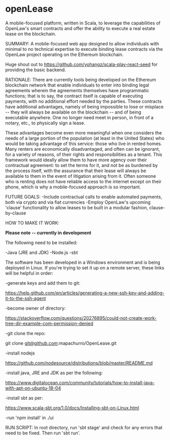 # openLease
A mobile-focused platform, written in Scala, to leverage the capabilities of OpenLaw's smart contracts and offer the ability to execute a real estate lease on the blockchain.

SUMMARY:
A mobile-focused web app designed to allow individuals with minimal to no technical expertise to execute binding lease contracts via the OpenLaw project operating on the Ethereum blockchain. 

Huge shout out to https://github.com/yohangz/scala-play-react-seed for providing the basic backend.

RATIONALE:
There are currently tools being developed on the Ethereum blockchain network that enable individuals to enter into binding legal agreements wherein the agreements themselves have programmatic functions; that is to say, the contract itself is capable of executing payments, with no additional effort needed by the parties. These contracts have additional advantages, namely of being impossible to lose or misplace -- they will always be available on the blockchain -- and of being executable anywhere. One no longer need meet in person, in front of a notary, etc., to physically sign a lease.

These advantages become even more meaningful when one considers the needs of a large portion of the population (at least in the United States) who would be taking advantage of this service: those who live in rented homes. Many renters are economically disadvantaged, and often can be ignorant, for a variety of reasons, of their rights and responsibilities as a tenant. This framework would ideally allow them to have more agency over their contractual agreement: to set the terms for it, and not be as burdened by the process itself, with the assurance that their lease will always be available to them in the event of litigation arising from it. Often someone who is renting does not have reliable access to the internet except on their phone, which is why a mobile-focused approach is so important.

FUTURE GOALS:
-Include contractual calls to enable automated payments, both via crypto and via fiat currencies
-Employ OpenLaw's upcoming 'clause' functionality to allow leases to be built in a modular fashion, clause-by-clause

HOW TO MAKE IT WORK:

**Please note -- currently in development**

The following need to be installed:

-Java (JRE and JDK)
-Node.js
-sbt

The software has been developed in a Windows environment and is being deployed in Linux. If you're trying to set it up on a remote server, these links will be helpful in order:

-generate keys and add them to git:

https://help.github.com/en/articles/generating-a-new-ssh-key-and-adding-it-to-the-ssh-agent

-become owner of directory:

https://stackoverflow.com/questions/20276895/could-not-create-work-tree-dir-example-com-permission-denied

-git clone the repo:

git clone git@github.com:mapachurro/OpenLease.git

-install nodejs

https://github.com/nodesource/distributions/blob/master/README.md

-install java, JRE and JDK as per the following:

https://www.digitalocean.com/community/tutorials/how-to-install-java-with-apt-on-ubuntu-18-04

-install sbt as per:

https://www.scala-sbt.org/1.0/docs/Installing-sbt-on-Linux.html

-run 'npm install' in ./ui


RUN SCRIPT:
In root directory, run 'sbt stage' and check for any errors that need to be fixed. Then run 'sbt run'.
